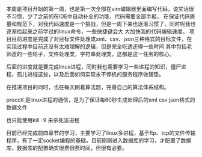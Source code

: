   本周是项目开始的第一周，也是第一次全部在vim编辑器里面编写代码，说实话很不习惯，少了之前的在IDE中自动补全的功能，代码需要全部手敲，
在保证代码质量和规范下，对我代码速度是一个挑战，但是一周下来也逐渐习惯了，同时呢我也逐渐捡起来之前学过的linux命令，一些快捷键会大
大加快我的代码编辑速度。
  项目目前进度是完成了对目标文件处理成xml、csv、json三种格式的目标文件，在实现过程中目前还没有太难理解的逻辑，但是完全吃透还得一些时间
  其中包括老师造的一些轮子，文件处理类，字符串处理类，这都是这一任务的核心。
  
  后面的进度就是要完成linux进程，同时我也需要学习一些进程的知识，僵尸进程，孤儿进程这些，以及后面如何实现永不停机的服务程序做铺垫。
  
  在推进项目的同时，也在每天刷着算法题，完善自己的算法体系结构。
  
  
  
  
  procctl 是linux进程的通信，是为了保证每60秒生成处理后的xml csv json格式的数据文件
  
  也只能使用kill -9 来杀死该进程



   目前已经完成前四章节的学习，主要学习了linux多进程，基于ftp、tcp的文件传输程序，有了一定socket编程的基础，目前刚刚进入数据库的学习，才配置了数据库，数据库的配置确实很费很费时间，但很有必要。
